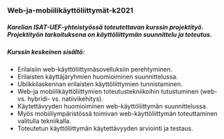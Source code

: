### Web-ja-mobiilikäyttöliittymät-k2021

##### Karelian ISAT-UEF-yhteistyössä toteutettavan kurssin projektityö. Projektityön tarkoituksena on käyttöliittymän suunnittelu ja toteutus.
##### Kurssin keskeinen sisältö:

- Erilaisiin web-käyttöliittymäsovelluksiin perehtyminen.
- Erilaisten käyttäjäryhmien huomioiminen suunnittelussa.
- Ubiikkilaskennan erilaisten käyttöliittymien tunnistaminen.
- Web-ja mobiilikäyttöliittymien toteutustekniikoihin tutustuminen (web- vs. hybridi- vs. natiivikehitys).
- Käytettävyyden huomioiminen web-käyttöliittymän suunnittelussa.
- Myös mobiiliympäristössä toimivan web-käyttöliittymän toteuttaminen valitulla tekniikalla.
- Toteutetun käyttöliittymän käytettävyyden arviointi ja testaus.
